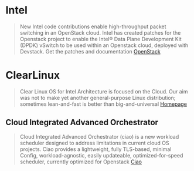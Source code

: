 # Intel

> New Intel code contributions enable high-throughput packet switching in an OpenStack cloud.  Intel has created patches for the Openstack project to enable the Intel® Data Plane Development Kit (DPDK) vSwitch to be used within an Openstack cloud, deployed with Devstack.  Get the patches and documentation [OpenStack](https://01.org/openstack)

# ClearLinux

> Clear Linux OS for Intel Architecture is focused on the Cloud. Our aim was not to make yet another general-purpose Linux distribution; sometimes lean-and-fast is better than big-and-universal [Homepage](https://clearlinux.org/)

## Cloud Integrated Advanced Orchestrator

> Cloud Integrated Advanced Orchestrator (ciao) is a new workload scheduler designed to address limitations in current cloud OS projects. Ciao provides a lightweight, fully TLS-based, minimal Config, workload-agnostic, easily updateable, optimized-for-speed scheduler, currently optimized for Openstack [Ciao](https://clearlinux.org/ciao)